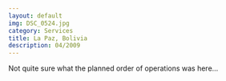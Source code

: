 ```yaml
---
layout: default
img: DSC_0524.jpg
category: Services
title: La Paz, Bolivia
description: 04/2009
---
```


Not quite sure what the planned order of operations was here…

